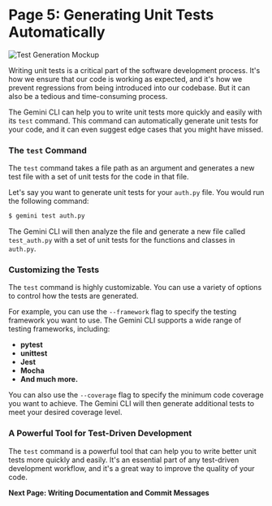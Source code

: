 # Page 5: Generating Unit Tests Automatically

![Test Generation Mockup](gemini_cli_test_generation.png)

Writing unit tests is a critical part of the software development process. It's how we ensure that our code is working as expected, and it's how we prevent regressions from being introduced into our codebase. But it can also be a tedious and time-consuming process.

The Gemini CLI can help you to write unit tests more quickly and easily with its `test` command. This command can automatically generate unit tests for your code, and it can even suggest edge cases that you might have missed.

### The `test` Command

The `test` command takes a file path as an argument and generates a new test file with a set of unit tests for the code in that file.

Let's say you want to generate unit tests for your `auth.py` file. You would run the following command:

```bash
$ gemini test auth.py
```

The Gemini CLI will then analyze the file and generate a new file called `test_auth.py` with a set of unit tests for the functions and classes in `auth.py`.

### Customizing the Tests

The `test` command is highly customizable. You can use a variety of options to control how the tests are generated.

For example, you can use the `--framework` flag to specify the testing framework you want to use. The Gemini CLI supports a wide range of testing frameworks, including:

*   **pytest**
*   **unittest**
*   **Jest**
*   **Mocha**
*   **And much more.**

You can also use the `--coverage` flag to specify the minimum code coverage you want to achieve. The Gemini CLI will then generate additional tests to meet your desired coverage level.

### A Powerful Tool for Test-Driven Development

The `test` command is a powerful tool that can help you to write better unit tests more quickly and easily. It's an essential part of any test-driven development workflow, and it's a great way to improve the quality of your code.

**Next Page: Writing Documentation and Commit Messages**
